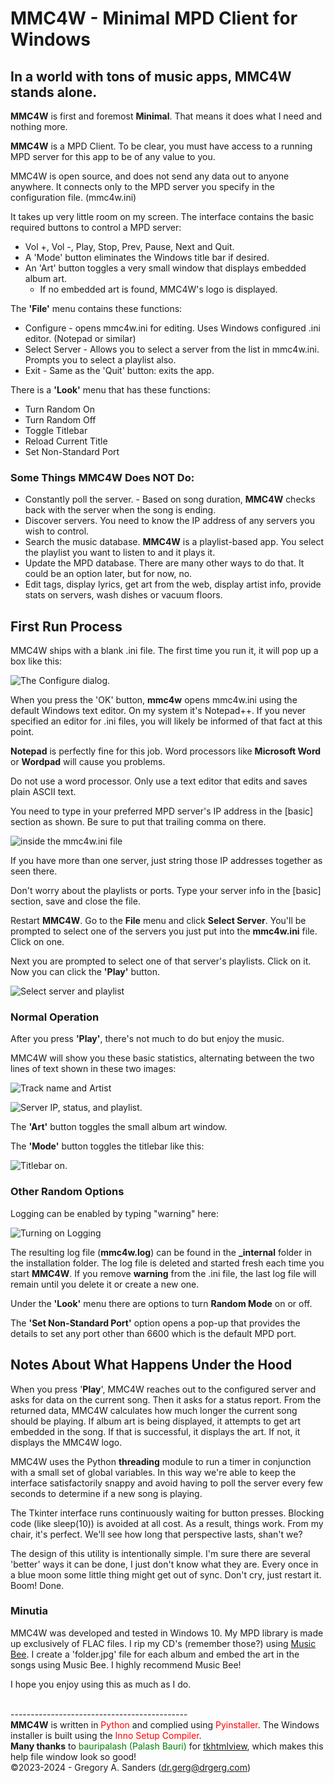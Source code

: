 # MMC4W - Minimal MPD Client for Windows

## In a world with tons of music apps, MMC4W stands alone.

**MMC4W** is first and foremost **Minimal**.  That means it does what I need and nothing more.  

**MMC4W** is a MPD Client.  To be clear, you must have access to a running MPD server for this app to be of any value to you.

MMC4W is open source, and does not send any data out to anyone anywhere.  It connects only to the MPD server you specify in the configuration file. (mmc4w.ini)

It takes up very little room on my screen. The interface contains the basic required buttons to control a MPD server:

- Vol +, Vol -, Play, Stop, Prev, Pause, Next and Quit.
- A 'Mode' button eliminates the Windows title bar if desired.
- An 'Art' button toggles a very small window that displays embedded album art.  
    - If no embedded art is found, MMC4W's logo is displayed.

The **'File'** menu contains these functions:

- Configure - opens mmc4w.ini for editing. Uses Windows configured .ini editor. (Notepad or similar)
- Select Server - Allows you to select a server from the list in mmc4w.ini. Prompts you to select a playlist also.
- Exit - Same as the 'Quit' button: exits the app.

There is a **'Look'** menu that has these functions:

- Turn Random On
- Turn Random Off
- Toggle Titlebar
- Reload Current Title
- Set Non-Standard Port

### Some Things MMC4W Does NOT Do:

- Constantly poll the server. - Based on song duration, **MMC4W** checks back with the server when the song is ending.
- Discover servers.  You need to know the IP address of any servers you wish to control.
- Search the music database.  **MMC4W** is a playlist-based app.  You select the playlist you want to listen to and it plays it.
- Update the MPD database.  There are many other ways to do that.  It could be an option later, but for now, no.
- Edit tags, display lyrics, get art from the web, display artist info, provide stats on servers, wash dishes or vacuum floors.

## First Run Process

MMC4W ships with a blank .ini file.  The first time you run it, it will pop up a box like this:

![The Configure dialog.](./_internal/edit_config_dialog.png)

When you press the 'OK' button, **mmc4w** opens mmc4w.ini using the default Windows text editor.  On my system it's Notepad++.  If you never specified an editor for .ini files, you will likely be informed of that fact at this point.

**Notepad** is perfectly fine for this job.  Word processors like **Microsoft Word** or **Wordpad** will cause you problems.  

Do not use a word processor.  Only use a text editor that edits and saves plain ASCII text.

You need to type in your preferred MPD server's IP address in the [basic] section as shown.  Be sure to put that trailing comma on there.

![inside the mmc4w.ini file](./_internal/config_ini_basics.png)

If you have more than one server, just string those IP addresses together as seen there.

Don't worry about the playlists or ports.  Type your server info in the [basic] section, save and close the file.

Restart **MMC4W**.  Go to the **File** menu and click **Select Server**.  You'll be prompted to select one of the servers you just put into the **mmc4w.ini** file.  Click on one.

Next you are prompted to select one of that server's playlists.  Click on it.  Now you can click the **'Play'** button.

![Select server and playlist](./_internal/select_playlist.png)

### Normal Operation

After you press **'Play'**, there's not much to do but enjoy the music.

MMC4W will show you these basic statistics, alternating between the two lines of text shown in these two images:

![Track name and Artist](./_internal/screen_1.png)

![Server IP, status, and playlist.](./_internal/screen_2.png)

The **'Art'** button toggles the small album art window.

The **'Mode'** button toggles the titlebar like this:

![Titlebar on.](./_internal/titlebar.png)

### Other Random Options

Logging can be enabled by typing "warning" here:

![Turning on Logging](./_internal/logging.png)

The resulting log file (**mmc4w.log**) can be found in the **_internal** folder in the installation folder.  The log file is deleted and started fresh each time you start **MMC4W**.  If you remove **warning** from the .ini file, the last log file will remain until you delete it or create a new one.

Under the **'Look'** menu there are options to turn **Random Mode** on or off.

The **'Set Non-Standard Port'** option opens a pop-up that provides the details to set any port other than 6600 which is the default MPD port.

## Notes About What Happens Under the Hood

When you press '**Play**', MMC4W reaches out to the configured server and asks for data on the current song.  Then it asks for a status report.  From the returned data, MMC4W calculates how much longer the current song should be playing.  If album art is being displayed, it attempts to get art embedded in the song.  If that is successful, it displays the art.  If not, it displays the MMC4W logo.

MMC4W uses the Python **threading** module to run a timer in conjunction with a small set of global variables.  In this way we're able to keep the interface satisfactorily snappy and avoid having to poll the server every few seconds to determine if a new song is playing.

The Tkinter interface runs continuously waiting for button presses.  Blocking code (like sleep(10)) is avoided at all cost.  As a result, things work.  From my chair, it's perfect.  We'll see how long that perspective lasts, shan't we?

The design of this utility is intentionally simple.  I'm sure there are several 'better' ways it can be done, I just don't know what they are.  Every once in a blue moon some little thing might get out of sync.  Don't cry, just restart it.  Boom! Done.

### Minutia

MMC4W was developed and tested in Windows 10.  My MPD library is made up exclusively of FLAC files.  I rip my CD's (remember those?) using [Music Bee](https://getmusicbee.com/).  I create a 'folder.jpg' file for each album and embed the art in the songs using Music Bee.  I highly recommend Music Bee!

I hope you enjoy using this as much as I do.<br><br>

  -------------------------------------------- <br>
**MMC4W** is written in <span style="color:red;">Python</span> and complied using <span style="color:red;">Pyinstaller</span>.  The Windows installer is built using the <span style="color:red;">Inno Setup Compiler</span>.<br>
**Many thanks** to <span style="color:green;">bauripalash (Palash Bauri)</span> for [tkhtmlview](https://github.com/bauripalash/tkhtmlview), which makes this help file window look so good!<br>&copy;2023-2024 - Gregory A. Sanders (dr.gerg@drgerg.com)
